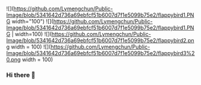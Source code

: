 ![](https://github.com/Lymengchun/Public-Image/blob/5341642d736a69ebfcf51b6007d7f1e5099b75e2/flappybird1.PNG  width="100")
![](https://github.com/Lymengchun/Public-Image/blob/5341642d736a69ebfcf51b6007d7f1e5099b75e2/flappybird1.PNG | width=100)
![](https://github.com/Lymengchun/Public-Image/blob/5341642d736a69ebfcf51b6007d7f1e5099b75e2/flappybird2.png  width = 100)
![](https://github.com/Lymengchun/Public-Image/blob/5341642d736a69ebfcf51b6007d7f1e5099b75e2/flappybird3%20.png  width = 100)
### Hi there 👋
<!-- **Lymengchun/Lymengchun** is a ✨ _special_ ✨ repository because its `README.md` (this file) appears on your GitHub profile. -->


<!--[!["Buy Me A Coffee"](https://www.buymeacoffee.com/assets/img/custom_images/orange_img.png)](https://www.buymeacoffee.com/lymengchhun)

[!["clickhere"](https://media.giphy.com/media/rvUbaxVpe87qErZ6yE/giphy.gif)](https://profile-summary-for-github.com/user/lymengchun)

[![Readme Quotes](https://quotes-github-readme.vercel.app/api?type=horizontal&theme=dark)](https://github.com/piyushsuthar/github-readme-quotes)-->

<!--# CHECK MY LIBRARY
!["arrowdown"](https://media.giphy.com/media/hJl9v892gjwLEdHoZv/giphy.gif)-->
